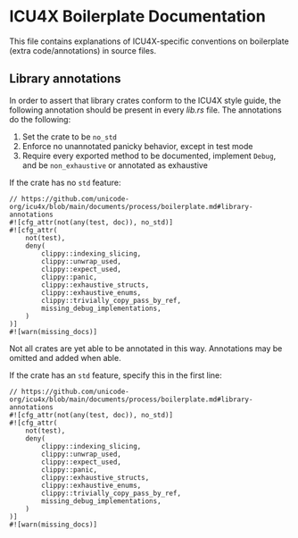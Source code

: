 # ICU4X Boilerplate Documentation

This file contains explanations of ICU4X-specific conventions on boilerplate (extra code/annotations) in source files.

## Library annotations

In order to assert that library crates conform to the ICU4X style guide, the following annotation should be present in every *lib.rs* file. The annotations do the following:

1. Set the crate to be `no_std`
2. Enforce no unannotated panicky behavior, except in test mode
3. Require every exported method to be documented, implement `Debug`, and be `non_exhaustive` or annotated as exhaustive

If the crate has no `std` feature:

    // https://github.com/unicode-org/icu4x/blob/main/documents/process/boilerplate.md#library-annotations
    #![cfg_attr(not(any(test, doc)), no_std)]
    #![cfg_attr(
        not(test),
        deny(
            clippy::indexing_slicing,
            clippy::unwrap_used,
            clippy::expect_used,
            clippy::panic,
            clippy::exhaustive_structs,
            clippy::exhaustive_enums,
            clippy::trivially_copy_pass_by_ref,
            missing_debug_implementations,
        )
    )]
    #![warn(missing_docs)]

Not all crates are yet able to be annotated in this way. Annotations may be omitted and added when able.

If the crate has an `std` feature, specify this in the first line:

    // https://github.com/unicode-org/icu4x/blob/main/documents/process/boilerplate.md#library-annotations
    #![cfg_attr(not(any(test, doc)), no_std)]
    #![cfg_attr(
        not(test),
        deny(
            clippy::indexing_slicing,
            clippy::unwrap_used,
            clippy::expect_used,
            clippy::panic,
            clippy::exhaustive_structs,
            clippy::exhaustive_enums,
            clippy::trivially_copy_pass_by_ref,
            missing_debug_implementations,
        )
    )]
    #![warn(missing_docs)]
